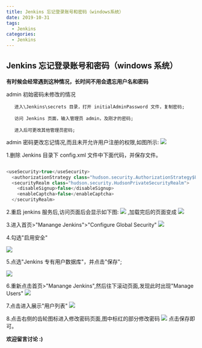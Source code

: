 ```yaml
---
title: Jenkins 忘记登录账号和密码（windows系统）
date: 2019-10-31
tags:
  - Jenkins
categories:
  - Jenkins
---
```


## Jenkins 忘记登录账号和密码（windows 系统）

**有时候会经常遇到这种情况，长时间不用会遗忘用户名和密码**

admin 初始密码未修改的情况

       进入\Jenkins\secrets 目录，打开 initialAdminPassword 文件，复制密码;

       访问 Jenkins 页面，输入管理员 admin，及刚才的密码;

       进入后可更改其他管理员密码;

admin 密码更改忘记情况,而且未开允许用户注册的权限,如图所示:
![](http://lc-zltjehai.cn-n1.lcfile.com/1f78db29156c2c2ee30f/jenkins3-0.png)

1.删除 Jenkins 目录下 config.xml 文件中下面代码，并保存文件。

```JavaScript

<useSecurity>true</useSecurity>
  <authorizationStrategy class="hudson.security.AuthorizationStrategy$Unsecured"/>
  <securityRealm class="hudson.security.HudsonPrivateSecurityRealm">
    <disableSignup>false</disableSignup>
    <enableCaptcha>false</enableCaptcha>
  </securityRealm>

```

2.重启 jenkins 服务后,访问页面后会显示如下图:
![](http://lc-zltjehai.cn-n1.lcfile.com/e2c86f5efdca2afbe395/jenkins3-1.png)
,加载完后的页面变成
![](http://lc-zltjehai.cn-n1.lcfile.com/d44af0576e4c39612831/jenkins3-2.png)

3.进入首页>"Manange Jenkins">"Configure Global Security"
![](http://lc-zltjehai.cn-n1.lcfile.com/2031e2e6647e56c406e0/jenkins3-3.png)

4.勾选"启用安全"

![](http://lc-zltjehai.cn-n1.lcfile.com/35ad50f6cd41411e7bf9/jenkins3-4.png)

5.点选"Jenkins 专有用户数据库"，并点击"保存";

![](http://lc-zltjehai.cn-n1.lcfile.com/d69f1d772cc61c9ca257/jenkins3-5.png)

6.重新点击首页>"Manange Jenkins",然后往下滚动页面,发现此时出现"Manage Users"
![](http://lc-zltjehai.cn-n1.lcfile.com/0801f67b25df4e221bc0/jenkins3-7.png)

7.点击进入展示"用户列表"
![](http://lc-zltjehai.cn-n1.lcfile.com/e41c292ec411452f1277/jenkins3-8.png)

8.点击右侧的齿轮图标进入修改密码页面,图中标红的部分修改密码
![](http://lc-zltjehai.cn-n1.lcfile.com/2b7237691aa9761a43f3/jenkins3-9.png)
点击保存即可。

**欢迎留言讨论 :)**
